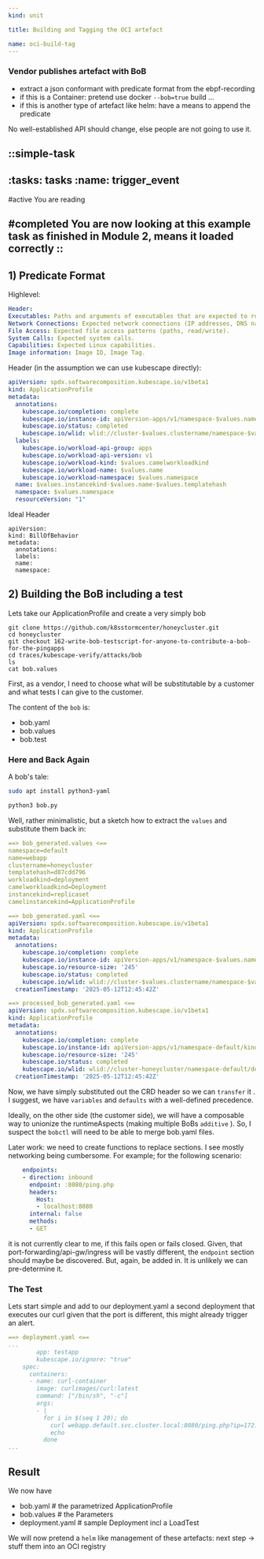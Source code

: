 ```yaml
---
kind: unit

title: Building and Tagging the OCI artefact

name: oci-build-tag
---
```


### Vendor publishes artefact with BoB

* extract a json conformant with predicate format from the ebpf-recording 
* if this is a Container: pretend use docker `--bob=true` build ...
* if this is another type of artefact like helm: have a means to append the predicate

No well-established API should change, else people are not going to use it.

::simple-task
---
:tasks: tasks
:name: trigger_event
---
#active
You are reading

#completed
You are now looking at this example task as finished in Module 2, means it loaded correctly
::
---


## 1) Predicate Format



Highlevel:
```yaml
Header: 
Executables: Paths and arguments of executables that are expected to run.
Network Connections: Expected network connections (IP addresses, DNS names, ports, protocols).
File Access: Expected file access patterns (paths, read/write). 
System Calls: Expected system calls.
Capabilities: Expected Linux capabilities. 
Image information: Image ID, Image Tag.
```

Header (in the assumption we can use kubescape directly):
```yaml
apiVersion: spdx.softwarecomposition.kubescape.io/v1beta1
kind: ApplicationProfile
metadata:
  annotations:
    kubescape.io/completion: complete
    kubescape.io/instance-id: apiVersion-apps/v1/namespace-$values.namespace/kind-$values.camelinstancekind/name-$values.name-$values.templatehash
    kubescape.io/status: completed
    kubescape.io/wlid: wlid://cluster-$values.clustername/namespace-$values.namespace/$values.workloadkind-$values.name
  labels:
    kubescape.io/workload-api-group: apps
    kubescape.io/workload-api-version: v1
    kubescape.io/workload-kind: $values.camelworkloadkind
    kubescape.io/workload-name: $values.name
    kubescape.io/workload-namespace: $values.namespace
  name: $values.instancekind-$values.name-$values.templatehash
  namespace: $values.namespace
  resourceVersion: "1"
```
Ideal Header
```
apiVersion: 
kind: BillOfBehavior
metadata:
  annotations:
  labels:
  name:
  namespace:
```



## 2) Building the BoB including a test


Lets take our ApplicationProfile and create a very simply bob



```git
git clone https://github.com/k8sstormcenter/honeycluster.git
cd honeycluster
git checkout 162-write-bob-testscript-for-anyone-to-contribute-a-bob-for-the-pingapps
cd traces/kubescape-verify/attacks/bob
ls
cat bob.values
```

First, as a vendor, I need to choose what will be substitutable by a customer and what tests I can give to the customer.

The content of the `bob` is:
- bob.yaml
- bob.values
- bob.test

### Here and Back Again
A bob's tale:


```bash
sudo apt install python3-yaml  
```
```bash
python3 bob.py 
```

Well, rather minimalistic, but a sketch how to extract the `values` and substitute them back in:

```yaml 
==> bob_generated.values <==
namespace=default
name=webapp
clustername=honeycluster
templatehash=d87cdd796
workloadkind=deployment
camelworkloadkind=Deployment
instancekind=replicaset
camelinstancekind=ApplicationProfile

==> bob_generated.yaml <==
apiVersion: spdx.softwarecomposition.kubescape.io/v1beta1
kind: ApplicationProfile
metadata:
  annotations:
    kubescape.io/completion: complete
    kubescape.io/instance-id: apiVersion-apps/v1/namespace-$values.namespace/kind-$values.camelinstancekind/name-$values.name-$values.templatehash
    kubescape.io/resource-size: '245'
    kubescape.io/status: completed
    kubescape.io/wlid: wlid://cluster-$values.clustername/namespace-$values.namespace/$values.workloadkind-$values.name
  creationTimestamp: '2025-05-12T12:45:42Z'

==> processed_bob_generated.yaml <==
apiVersion: spdx.softwarecomposition.kubescape.io/v1beta1
kind: ApplicationProfile
metadata:
  annotations:
    kubescape.io/completion: complete
    kubescape.io/instance-id: apiVersion-apps/v1/namespace-default/kind-ApplicationProfile/name-webapp-d87cdd796
    kubescape.io/resource-size: '245'
    kubescape.io/status: completed
    kubescape.io/wlid: wlid://cluster-honeycluster/namespace-default/deployment-webapp
  creationTimestamp: '2025-05-12T12:45:42Z'
```




Now, we have simply substituted out the CRD header so we can `transfer` it .
I suggest, we have `variables` and `defaults` with a well-defined precedence.

Ideally, on the other side (the customer side), we will have a composable way to unionize the runtimeAspects (making 
multiple BoBs `additive` ). So, I suspect the `bobctl` will need to be able to merge bob.yaml files.


Later work: we need to create functions to replace sections. I see mostly networking being cumbersome.
For example; for the following scenario:
```yaml
    endpoints:
    - direction: inbound
      endpoint: :8080/ping.php
      headers:
        Host:
        - localhost:8080
      internal: false
      methods:
      - GET
```
it is not currently clear to me, if this fails open or fails closed. Given, that port-forwarding/api-gw/ingress will be vastly
different, the `endpoint` section should maybe be discovered. But, again, be added in. It is unlikely we can pre-determine it.



### The Test
Lets start simple and add to our deployment.yaml a second deployment that executes our curl
given that the port is different, this might already trigger an alert.

```yaml
==> deployment.yaml <==
...
        app: testapp
        kubescape.io/ignore: "true"
    spec:
      containers:
      - name: curl-container
        image: curlimages/curl:latest
        command: ["/bin/sh", "-c"]
        args:
        - |
          for i in $(seq 1 20); do
            curl webapp.default.svc.cluster.local:8080/ping.php?ip=172.16.0.2
            echo
          done
...
```
## Result

We now have
- bob.yaml # the parametrized ApplicationProfile
- bob.values # the Parameters
- deployment.yaml # sample Deployment incl a LoadTest
  

We will now pretend a `helm` like management of these artefacts: next step -> stuff them into an OCI registry